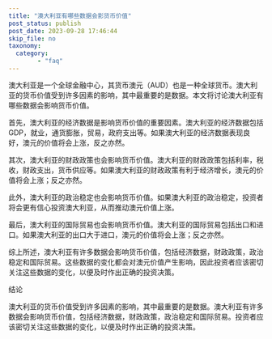 ```yaml
---
title: "澳大利亚有哪些数据会影货币价值"
post_status: publish
post_date: 2023-09-28 17:46:44
skip_file: no
taxonomy:
  category:
        - "faq"
---
```


澳大利亚是一个全球金融中心，其货币澳元（AUD）也是一种全球货币。澳大利亚的货币价值受到许多因素的影响，其中最重要的是数据。本文将讨论澳大利亚有哪些数据会影响货币价值。

首先，澳大利亚的经济数据是影响货币价值的重要因素。澳大利亚的经济数据包括GDP，就业，通货膨胀，贸易，政府支出等。如果澳大利亚的经济数据表现良好，澳元的价值将会上涨，反之亦然。

其次，澳大利亚的财政政策也会影响货币价值。澳大利亚的财政政策包括利率，税收，财政支出，货币供应等。如果澳大利亚的财政政策有利于经济增长，澳元的价值将会上涨；反之亦然。

此外，澳大利亚的政治稳定也会影响货币价值。如果澳大利亚的政治稳定，投资者将会更有信心投资澳大利亚，从而推动澳元价值上涨。

最后，澳大利亚的国际贸易也会影响货币价值。澳大利亚的国际贸易包括出口和进口。如果澳大利亚的出口大于进口，澳元的价值将会上涨；反之亦然。

综上所述，澳大利亚有许多数据会影响货币价值，包括经济数据，财政政策，政治稳定和国际贸易。这些数据的变化都会对澳元价值产生影响，因此投资者应该密切关注这些数据的变化，以便及时作出正确的投资决策。

结论

澳大利亚的货币价值受到许多因素的影响，其中最重要的是数据。澳大利亚有许多数据会影响货币价值，包括经济数据，财政政策，政治稳定和国际贸易。投资者应该密切关注这些数据的变化，以便及时作出正确的投资决策。
